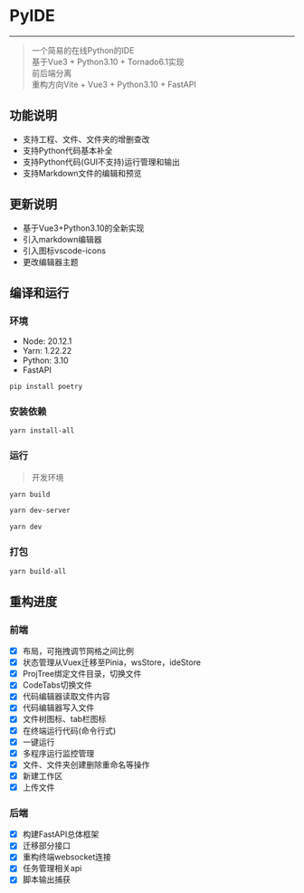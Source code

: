 # PyIDE

---

> 一个简易的在线Python的IDE  
> 基于Vue3 + Python3.10 + Tornado6.1实现  
> 前后端分离  
> 重构方向Vite + Vue3 + Python3.10 + FastAPI

## 功能说明

- 支持工程、文件、文件夹的增删查改
- 支持Python代码基本补全
- 支持Python代码(GUI不支持)运行管理和输出
- 支持Markdown文件的编辑和预览

## 更新说明

- 基于Vue3+Python3.10的全新实现
- 引入markdown编辑器
- 引入图标vscode-icons
- 更改编辑器主题

## 编译和运行

### 环境

- Node: 20.12.1
- Yarn: 1.22.22
- Python: 3.10
- FastAPI

```bash
pip install poetry
```

### 安装依赖

```bash
yarn install-all
```

### 运行

> 开发环境

```bash
yarn build

yarn dev-server

yarn dev
```

### 打包

```bash
yarn build-all
```

## 重构进度

### 前端

- [x] 布局，可拖拽调节网格之间比例
- [x] 状态管理从Vuex迁移至Pinia，wsStore，ideStore
- [x] ProjTree绑定文件目录，切换文件
- [x] CodeTabs切换文件
- [x] 代码编辑器读取文件内容
- [x] 代码编辑器写入文件
- [x] 文件树图标、tab栏图标
- [x] 在终端运行代码(命令行式)
- [x] 一键运行
- [x] 多程序运行监控管理
- [x] 文件、文件夹创建删除重命名等操作
- [x] 新建工作区
- [x] 上传文件

### 后端

- [x] 构建FastAPI总体框架
- [x] 迁移部分接口
- [x] 重构终端websocket连接
- [x] 任务管理相关api
- [x] 脚本输出捕获

